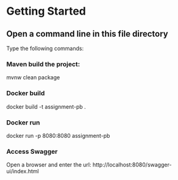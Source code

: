 # Getting Started

## Open a command line in this file directory

Type the following commands:

### Maven build the project:

mvnw clean package

### Docker build

docker build -t assignment-pb .

### Docker run

docker run -p 8080:8080 assignment-pb

### Access Swagger

Open a browser and enter the url: http://localhost:8080/swagger-ui/index.html